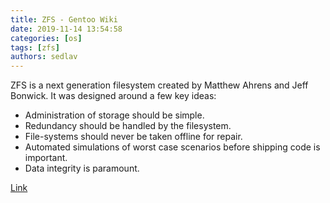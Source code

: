 ```yaml
---
title: ZFS - Gentoo Wiki
date: 2019-11-14 13:54:58
categories: [os]
tags: [zfs]
authors: sedlav
---
```

ZFS is a next generation filesystem created by Matthew Ahrens and Jeff Bonwick. It was designed around a few key ideas:

- Administration of storage should be simple.
- Redundancy should be handled by the filesystem.
- File-systems should never be taken offline for repair.
- Automated simulations of worst case scenarios before shipping code is important.
- Data integrity is paramount.

[Link](https://wiki.gentoo.org/wiki/ZFS)
